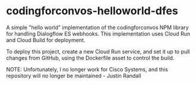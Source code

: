 # codingforconvos-helloworld-dfes
A simple "hello world" implementation of the codingforconvos NPM library for handling Dialogflow ES webhooks.  This implementation uses Cloud Run and Cloud Build for deployment.

To deploy this project, create a new Cloud Run service, and set it up to pull changes from GitHub, using the Dockerfile asset to control the build.

NOTE: Unfortunately, I no longer work for Cisco Systems, and this repository will no longer be maintained - Justin Randall
